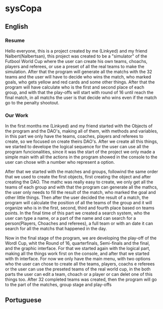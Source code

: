 # sysCopa
## English
### Resume
Hello everyone, this is a project created by me (Linkyed) and my friend Nalbert(Nalbertsan), this project was created to be a "simulator" of the Futbool World Cup
where the user can create his own teams, choachs, players and referees, or use a preset of all the real teams to make the simulation. After that the program will generate
all the matchs with the 32 teams and the user will have to decide who wins the match, who marked goals, who gets yellow and red cards and some other things. After
that the program will have calculate who is the first and second place of each group, and with that the play-offs will start with round of 16 until reach the 
final match, in all matchs the user is that decide who wins even if the match go to the penalty shootout.

### Our Work
In the first months me (Linkyed) and my friend started with the Objects of the program and the DAO's, making all of them, with methods and variables, in this part
we only have the teams, coaches, players and referees to create, so we focused on create theirs DAO's. After we create all this things, we started to develope the logical
sequence for the user can use all the program funcionalities, since it was the start of the project we only made a simple main with all the actions in the program
showed in the console to the user can chose with a number who represent a option.

After that we started with the matches and groups, followind the same order that we used to create the first objects, first creating the object and after creating
the DAO. The mathc was really easy to create, we only get all the teams of each group and with that the program can generate all the mathcs, the user only needs
to fill the result of the match, who marked the goal and other little things. Then after the user decided the result of a match, the program will calculate the
position of all the teams of the group and it will organize who is in the first, second, third and fourth place based on teams points. In the final time of this
part we created a search system, who the user can type a name, or a part of the name and can search for a person(Players, Choaches and referees), a full team or
with an date it can search for all the matchs that happened in the day.

Now in the final stage of the program, we are developing the play-off of the Wordl Cup, whit the Round of 16, quarterfinals, Semi-finals and the final, and the 
graphic interface. For that we started again with the logical part, making all the things work first on the console, and after that we started with th interface.
For now we only have the main menu, with two options who the user can chose to create all the teams, players, coachs e referees or the user can use the preseted
teams of the real world cup, in the both parts the user can edit a team, choach or a player or can delet one of this things too. After 32 completed teams was
created, then the program will go to the part of the matches, group stage and play-offs


## Portuguese
